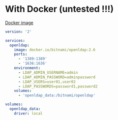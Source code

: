 # With Docker (untested !!!)

[Docker image](https://hub.docker.com/r/bitnami/openldap)

```yaml
version: '2'

services:
  openldap:
    image: docker.io/bitnami/openldap:2.6
    ports:
      - '1389:1389'
      - '1636:1636'
    environment:
      - LDAP_ADMIN_USERNAME=admin
      - LDAP_ADMIN_PASSWORD=adminpassword
      - LDAP_USERS=user01,user02
      - LDAP_PASSWORDS=password1,password2
    volumes:
      - 'openldap_data:/bitnami/openldap'

volumes:
  openldap_data:
    driver: local
```
